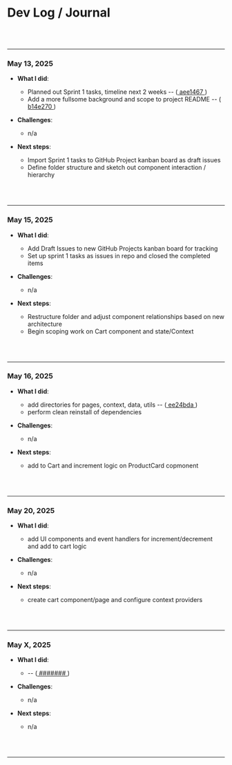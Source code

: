 # Dev Log / Journal

<br></br>


---

### **May 13, 2025**

- **What I did**:
  - Planned out Sprint 1 tasks, timeline next 2 weeks -- ([ aee1467 ](https://github.com/users/myopicOracle/YummyBuy.ca/commit/aee1467))
  - Add a more fullsome background and scope to project README -- ([ b14e270 ](https://github.com/users/myopicOracle/YummyBuy.ca/commit/b14e270))

- **Challenges**:
  - n/a

- **Next steps**:
  - Import Sprint 1 tasks to GitHub Project kanban board as draft issues
  - Define folder structure and sketch out component interaction / hierarchy

<br></br>


---

### **May 15, 2025**

- **What I did**:
  -  Add Draft Issues to new GitHub Projects kanban board for tracking
  -  Set up sprint 1 tasks as issues in repo and closed the completed items

- **Challenges**:
  -  n/a

- **Next steps**:
  - Restructure folder and adjust component relationships based on new architecture
  - Begin scoping work on Cart component and state/Context

<br></br>


---

### **May 16, 2025**

- **What I did**:
  - add directories for pages, context, data, utils -- ([ ee24bda ](https://github.com/users/myopicOracle/YummyBuy.ca/commit/#######))
  - perform clean reinstall of dependencies 

- **Challenges**:
  -  n/a

- **Next steps**:
  -  add to Cart and increment logic on ProductCard copmonent

<br></br>


---

### **May 20, 2025**

- **What I did**:
  -  add UI components and event handlers for increment/decrement and add to cart logic

- **Challenges**:
  -  n/a

- **Next steps**:
  -  create cart component/page and configure context providers

<br></br>


---

### **May X, 2025**

- **What I did**:
  -  -- ([ ####### ](https://github.com/users/myopicOracle/YummyBuy.ca/commit/#######))

- **Challenges**:
  -  n/a

- **Next steps**:
  -  n/a

<br></br>


---

